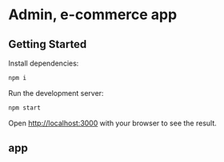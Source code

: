 # Admin, e-commerce app

## Getting Started

Install dependencies:

```bash
npm i
```

Run the development server:

```bash
npm start
```

Open [http://localhost:3000](http://localhost:3000) with your browser to see the result.

## app
[](../assignment.mp4)
